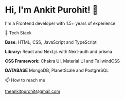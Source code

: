 
# Hi, I'm Ankit Purohit! 👋


I'm a Frontend developer with 1.5+ years of experience


🚀  Tech Stack

**Base:** HTML, CSS, JavaScript and TypeScript

**Library:**  React and Next.js with Next-auth and prisma

**CSS Framework:** Chakra UI, Material UI and TailwindCSS

**DATABASE** MongoDB, PlanetScale and PostgreSQL


📫 How to reach me

theankitpurohit@gmail.com







